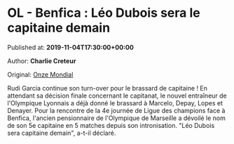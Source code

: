 
# OL - Benfica : Léo Dubois sera le capitaine demain

Published at: **2019-11-04T17:30:00+00:00**

Author: **Charlie Creteur**

Original: [Onze Mondial](http://www.onzemondial.com/ligue-des-champions/ol-benfica-leo-dubois-sera-le-capitaine-de-demain-201629)

Rudi Garcia continue son turn-over pour le brassard de capitaine ! En attendant sa décision finale concernant le capitanat, le nouvel entraîneur de l'Olympique Lyonnais a déjà donné le brassard à Marcelo, Depay, Lopes et Denayer. Pour la rencontre de la 4e journée de Ligue des champions face à Benfica, l'ancien pensionnaire de l'Olympique de Marseille a dévoilé le nom de son 5e capitaine en 5 matches depuis son intronisation. "Léo Dubois sera capitaine demain", a-t-il déclaré.
 
